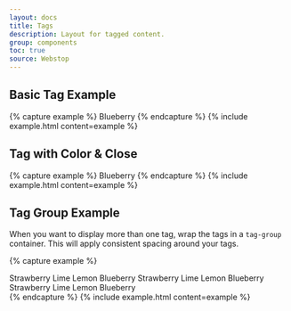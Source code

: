 ```yaml
---
layout: docs
title: Tags
description: Layout for tagged content.
group: components
toc: true
source: Webstop
---
```



## Basic Tag Example

{% capture example %}
<span class="tag">Blueberry</span>
{% endcapture %}
{% include example.html content=example %} 

## Tag with Color & Close

{% capture example %}
<span class="tag bg-primary">Blueberry <i class="icon-cancel"></i></span>
{% endcapture %}
{% include example.html content=example %} 


## Tag Group Example

When you want to display more than one tag, wrap the tags in a `tag-group` container. 
This will apply consistent spacing around your tags.

{% capture example %}
<div class="tag-group">
  <span class="tag bg-danger">Strawberry <i class="icon-cancel"></i></span>
  <span class="tag bg-success">Lime <i class="icon-cancel"></i></span>
  <span class="tag bg-warning">Lemon <i class="icon-cancel"></i></span>
  <span class="tag bg-primary">Blueberry <i class="icon-cancel"></i></span>
  <span class="tag bg-danger">Strawberry <i class="icon-cancel"></i></span>
  <span class="tag bg-success">Lime <i class="icon-cancel"></i></span>
  <span class="tag bg-warning">Lemon <i class="icon-cancel"></i></span>
  <span class="tag bg-primary">Blueberry <i class="icon-cancel"></i></span>
  <span class="tag bg-danger">Strawberry <i class="icon-cancel"></i></span>
  <span class="tag bg-success">Lime <i class="icon-cancel"></i></span>
  <span class="tag bg-warning">Lemon <i class="icon-cancel"></i></span>
  <span class="tag bg-primary">Blueberry <i class="icon-cancel"></i></span>
</div>
{% endcapture %}
{% include example.html content=example %} 
